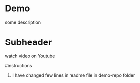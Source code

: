 # Demo

some description

# Subheader

watch video on Youtube

#instructions
1. I have changed few lines in readme file in demo-repo folder
